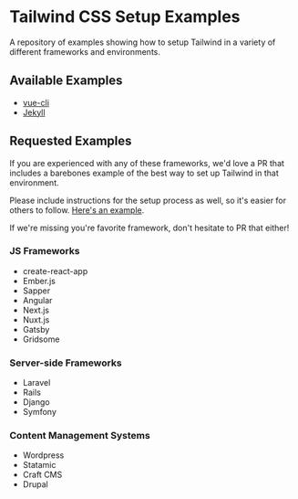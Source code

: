 # Tailwind CSS Setup Examples

A repository of examples showing how to setup Tailwind in a variety of different frameworks and environments.

## Available Examples

- [vue-cli](examples/vue-cli)
- [Jekyll](examples/jekyll)

## Requested Examples

If you are experienced with any of these frameworks, we'd love a PR that includes a barebones example of the best way to set up Tailwind in that environment.

Please include instructions for the setup process as well, so it's easier for others to follow. [Here's an example](examples/vue-cli/README.md).

If we're missing you're favorite framework, don't hesitate to PR that either!

### JS Frameworks

- create-react-app
- Ember.js
- Sapper
- Angular
- Next.js
- Nuxt.js
- Gatsby
- Gridsome

### Server-side Frameworks

- Laravel
- Rails
- Django
- Symfony

### Content Management Systems

- Wordpress
- Statamic
- Craft CMS
- Drupal

